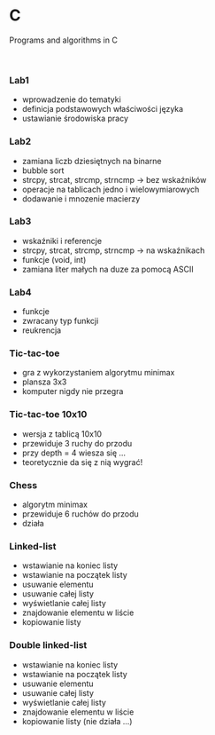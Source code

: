 # C
Programs and algorithms in C 

<br />

### Lab1
- wprowadzenie do tematyki
- definicja podstawowych właściwości języka
- ustawianie środowiska pracy

### Lab2
- zamiana liczb dziesiętnych na binarne
- bubble sort
- strcpy, strcat, strcmp, strncmp -> bez wskaźników
- operacje na tablicach jedno i wielowymiarowych
- dodawanie i mnozenie macierzy

### Lab3
- wskaźniki i referencje
- strcpy, strcat, strcmp, strncmp -> na wskaźnikach
- funkcje (void, int)
- zamiana liter małych na duze za pomocą ASCII

### Lab4
  - funkcje
  - zwracany typ funkcji
  - reukrencja

### Tic-tac-toe 
  - gra z wykorzystaniem algorytmu minimax
  - plansza 3x3
  - komputer nigdy nie przegra

### Tic-tac-toe 10x10
  - wersja z tablicą 10x10
  - przewiduje 3 ruchy do przodu
  - przy depth = 4 wiesza się ...
  - teoretycznie da się z nią wygrać!

### Chess 
  - algorytm minimax
  - przewiduje 6 ruchów do przodu 
  - działa 

### Linked-list
- wstawianie na koniec listy
- wstawianie na początek listy
- usuwanie elementu
- usuwanie całej listy
- wyświetlanie całej listy
- znajdowanie elementu w liście
- kopiowanie listy

### Double linked-list
- wstawianie na koniec listy
- wstawianie na początek listy
- usuwanie elementu
- usuwanie całej listy
- wyświetlanie całej listy
- znajdowanie elementu w liście
- kopiowanie listy (nie działa ...)
